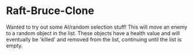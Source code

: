 # Raft-Bruce-Clone
Wanted to try out some AI/random selection stuff! This will move an enemy to a random object in the list. These objects have a health value and will eventually be 'killed' and removed from the list, continuing until the list is empty.
